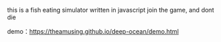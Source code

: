 this is a fish eating simulator written in javascript
join the game, and dont die

demo：https://theamusing.github.io/deep-ocean/demo.html
